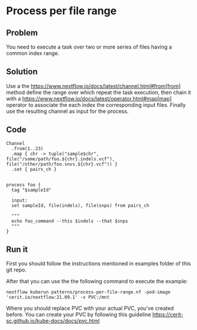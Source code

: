# Process per file range 

## Problem 

You need to execute a task over two or more series of files having a common index range. 

## Solution 

Use a the https://www.nextflow.io/docs/latest/channel.html#from[from] method 
define the range over which repeat the task execution, 
then chain it with a https://www.nextflow.io/docs/latest/operator.html#map[map] operator 
to associate the each index the corresponding input files. Finally use the resulting channel as input for the process.

## Code 

    Channel
      .from(1..23)
      .map { chr -> tuple("sample$chr", file("/some/path/foo.${chr}.indels.vcf"), file("/other/path/foo.snvs.${chr}.vcf")) }
      .set { pairs_ch }


    process foo {
      tag "$sampleId"

      input: 
      set sampleId, file(indels), file(snps) from pairs_ch

      """
      echo foo_command --this $indels --that $snps
      """
    } 


## Run it 

First you should follow the instructions mentioned in examples folder of this git repo.

After that you can use the the following command to execute the example:

    nextflow kuberun patterns/process-per-file-range.nf -pod-image 'cerit.io/nextflow:21.09.1' -v PVC:/mnt

Where you should replace PVC with your actual PVC, you've created before.
You can create your PVC by following this guideline https://cerit-sc.github.io/kube-docs/docs/pvc.html

